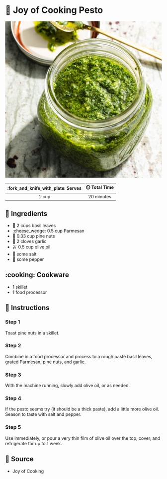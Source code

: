# :herb: Joy of Cooking Pesto

![Joy of Cooking Pesto](../assets/images/joy-of-cooking-pesto.jpg)

| :fork_and_knife_with_plate: Serves | :timer_clock: Total Time |
|:----------------------------------:|:-----------------------: |
| 1 cup | 20 minutes |

## :salt: Ingredients

- :herb: 2 cups basil leaves
- :cheese_wedge: 0.5 cup Parmesan
- :chestnut: 0.33 cup pine nuts
- :garlic: 2 cloves garlic
- :olive: 0.5 cup olive oil
- :salt: some salt
- :salt: some pepper

## :cooking: Cookware

- 1 skillet
- 1 food processor

## :pencil: Instructions

### Step 1

Toast pine nuts in a skillet.

### Step 2

Combine in a food processor and process to a rough paste basil leaves, grated Parmesan, pine nuts, and garlic.

### Step 3

With the machine running, slowly add olive oil, or as needed.

### Step 4

If the pesto seems try (it should be a thick paste), add a little more olive oil. Season to taste with salt and pepper.

### Step 5

Use immediately, or pour a very thin film of olive oil over the top, cover, and refrigerate for up to 1 week.

## :link: Source

- Joy of Cooking
